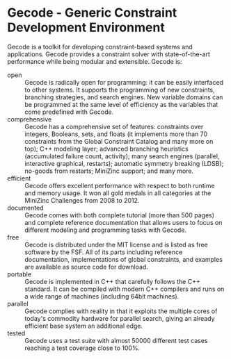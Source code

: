 # Gecode - Generic Constraint Development Environment

Gecode is a toolkit for developing constraint-based systems and
applications. Gecode provides a constraint solver with
state-of-the-art performance while being modular and
extensible. Gecode is:

<dl>
<dt>open</dt>
<dd>
Gecode is radically open for programming: it can be easily interfaced
to other systems. It supports the programming of new constraints,
branching strategies, and search engines. New variable domains can be
programmed at the same level of efficiency as the variables that come
predefined with Gecode.
</dd>

<dt>comprehensive</dt>
<dd>
Gecode has a comprehensive set of features: constraints over integers,
Booleans, sets, and floats (it implements more than 70 constraints
from the Global Constraint Catalog and many more on top); C++ modeling
layer; advanced branching heuristics (accumulated failure count,
activity); many search engines (parallel, interactive graphical,
restarts); automatic symmetry breaking (LDSB); no-goods from restarts;
MiniZinc support; and many more.
</dd>

<dt>efficient</dt>
<dd>
Gecode offers excellent performance with respect to both runtime and
memory usage. It won all gold medals in all categories at the MiniZinc
Challenges from 2008 to 2012.
</dd>

<dt>documented</dt>
<dd>
Gecode comes with both complete tutorial (more than 500 pages) and
complete reference documentation that allows users to focus on
different modeling and programming tasks with Gecode.
</dd>

<dt>free</dt>
<dd>
Gecode is distributed under the MIT license and is listed as free
software by the FSF. All of its parts including reference
documentation, implementations of global constraints, and examples are
available as source code for download.
</dd>

<dt>portable</dt>
<dd>
Gecode is implemented in C++ that carefully follows the C++
standard. It can be compiled with modern C++ compilers and runs on a
wide range of machines (including 64bit machines).
</dd>

<dt>parallel</dt>
<dd>
Gecode complies with reality in that it exploits the multiple cores of
today's commodity hardware for parallel search, giving an already
efficient base system an additional edge.
</dd>

<dt>tested</dt>
<dd>
Gecode uses a test suite with almost 50000 different test cases
reaching a test coverage close to 100%.  
</dd>

</dl>